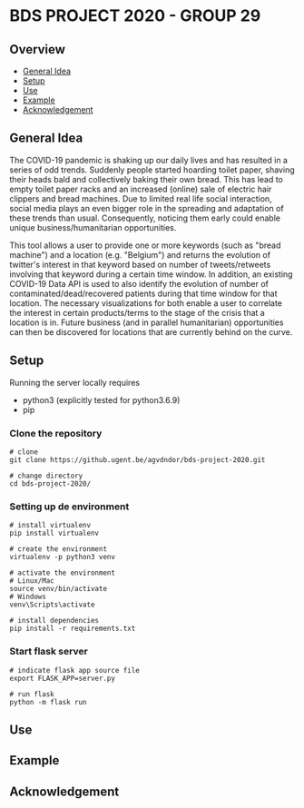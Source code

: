 # BDS PROJECT 2020 - GROUP 29

## Overview
- [General Idea](#general-idea)
- [Setup](#setup)
- [Use](#use)
- [Example](#example)
- [Acknowledgement](#acknowledgement)

## General Idea
The COVID-19 pandemic is shaking up our daily lives and has resulted in a series of odd trends. Suddenly people started hoarding toilet paper, shaving their heads bald and collectively baking their own bread. This has lead to empty toilet paper racks and an increased (online) sale of electric hair clippers and bread machines. Due to limited real life social interaction, social media plays an even bigger role in the spreading and adaptation of these trends than usual. Consequently, noticing them early could enable unique business/humanitarian opportunities.

This tool allows a user to provide one or more keywords (such as "bread machine") and a location (e.g. "Belgium") and returns the evolution of twitter's interest in that keyword based on number of tweets/retweets involving that keyword during a certain time window. In addition, an existing COVID-19 Data API is used to also identify the evolution of number of contaminated/dead/recovered patients during that time window for that location. The necessary visualizations for both enable a user to correlate the interest in certain products/terms to the stage of the crisis that a location is in. Future business (and in parallel humanitarian) opportunities can then be discovered for locations that are currently behind on the curve.

## Setup
Running the server locally requires
- python3 (explicitly tested for python3.6.9)
- pip

### Clone the repository
```
# clone
git clone https://github.ugent.be/agvdndor/bds-project-2020.git

# change directory
cd bds-project-2020/
```

### Setting up de environment
```
# install virtualenv
pip install virtualenv

# create the environment
virtualenv -p python3 venv

# activate the environment
# Linux/Mac
source venv/bin/activate
# Windows
venv\Scripts\activate

# install dependencies
pip install -r requirements.txt
```

### Start flask server
```
# indicate flask app source file
export FLASK_APP=server.py

# run flask
python -m flask run
```

## Use

## Example

## Acknowledgement
